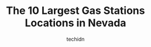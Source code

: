 ---
layout: ampstory
image: https://i0.wp.com/paketmu.com/wp-content/uploads/2023/06/gas-station-0-in-nevada-1686370169.jpeg?resize=640,853
author: techidn
featured: false
description: Explore the diverse Gas Station scene in Nevada, home to an incredible selection of 10 establishments catering to every taste. Whether youre in search of iconic favorites or undiscovered tr
title: The 10 Largest Gas Stations Locations in Nevada
cover:
   title: The 10 Largest Gas Stations Locations in Nevada
   subtitle: RICKPATE
   background: https://paketmu.com/wp-content/uploads/2023/06/gas-station-0-in-nevada-1686370169.jpeg

pages: 
 - layout: thirds
   top: <h1>#1 Loves Travel Stop</h1>
   bottom: "<p>Gonna give this Loves 3 Stars ⭐️ ⭐️ ⭐️ the outside at the fuel islands were surprisingly clean. No garbage was overflowing and the actual pump Areas were clea</p>"
   background: https://paketmu.com/wp-content/uploads/2023/06/gas-station-1-in-nevada-1686370170.jpeg
   backgroundblur: true
 - layout: thirds
   top: <h1>#2 Chevron Primm</h1>
   bottom: "<p>Lots of pumps for gas - but otherwise it is an over priced gas station situated in an area that you are either about to drive a long way (toward CA) or you just drove a l</p>"
   background: https://paketmu.com/wp-content/uploads/2023/06/gas-station-2-in-nevada-1686370170.jpeg
   cta:
      link: https://paketmu.com/the-10-largest-gas-stations-locations-in-nevada/
      text: The 10 Largest Gas Stations Locations in Nevada
 - layout: thirds
   top: <h1>#3 Golden Gate Sparks Travel Plaza</h1>
   bottom: "<p>They have wild horse walking through and around the parking lot! 😁The store is clean and well stocked. The parking lot is decent.</p>"
   background: https://paketmu.com/wp-content/uploads/2023/06/gas-station-3-in-nevada-1686370171.jpeg
   cta:
      link: https://paketmu.com/the-10-largest-gas-stations-locations-in-nevada/
      text: The 10 Largest Gas Stations Locations in Nevada
 - layout: thirds
   top: <h1>#4 Pilot Travel Center</h1>
   bottom: "<p>5625 W Winnemucca Blvd, Winnemucca, NV 89445, United States</p>"
   background: https://images.unsplash.com/photo-1509114397022-ed747cca3f65?ixlib=rb-4.0.3&ixid=MnwxMjA3fDB8MHxwaG90by1wYWdlfHx8fGVufDB8fHx8&auto=format&fit=crop&w=640&h=853&q=80
   cta:
      link: https://paketmu.com/the-10-largest-gas-stations-locations-in-nevada/
      text: The 10 Largest Gas Stations Locations in Nevada
 - layout: thirds
   top: <h1>#5 Loves Travel Stop</h1>
   bottom: "<p>157 US-93, Wells, NV 89835, United States</p>"
   background: https://images.unsplash.com/photo-1510906594845-bc082582c8cc?ixlib=rb-4.0.3&ixid=MnwxMjA3fDB8MHxwaG90by1wYWdlfHx8fGVufDB8fHx8&auto=format&fit=crop&w=640&h=853&q=80
   cta:
      link: https://paketmu.com/the-10-largest-gas-stations-locations-in-nevada/
      text: The 10 Largest Gas Stations Locations in Nevada
 - layout: thirds
   top: <h1>#6 Eddie World Gasoline</h1>
   bottom: "<p>900 E US-95 North Beach St, Beatty, NV 89003, United States</p>"
   background: https://images.unsplash.com/photo-1553949345-eb786bb3f7ba?ixlib=rb-4.0.3&ixid=MnwxMjA3fDB8MHxwaG90by1wYWdlfHx8fGVufDB8fHx8&auto=format&fit=crop&w=640&h=853&q=80
   cta:
      link: https://paketmu.com/the-10-largest-gas-stations-locations-in-nevada/
      text: The 10 Largest Gas Stations Locations in Nevada
 - layout: thirds
   top: <h1>#7 Loves Travel Stop</h1>
   bottom: "<p>1701 Great Basin Blvd, Ely, NV 89301, United States</p>"
   background: https://images.unsplash.com/photo-1608411404720-c8f0417bcdba?ixlib=rb-4.0.3&ixid=MnwxMjA3fDB8MHxwaG90by1wYWdlfHx8fGVufDB8fHx8&auto=format&fit=crop&w=640&h=853&q=80
   cta:
      link: https://paketmu.com/the-10-largest-gas-stations-locations-in-nevada/
      text: The 10 Largest Gas Stations Locations in Nevada
 - layout: thirds
   middle: Continue reading...
   background: https://images.unsplash.com/photo-1604871000636-074fa5117945?ixlib=rb-4.0.3&ixid=MnwxMjA3fDB8MHxwaG90by1wYWdlfHx8fGVufDB8fHx8&auto=format&fit=crop&w=640&h=853&q=80
   cta:
      link: https://paketmu.com/the-10-largest-gas-stations-locations-in-nevada/
      text: The 10 Largest Gas Stations Locations in Nevada
      
---